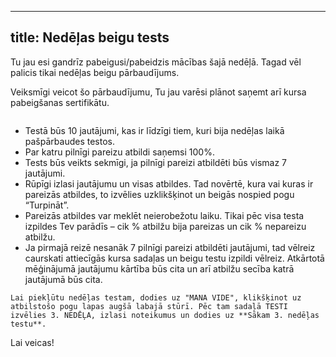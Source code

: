 
---
title: Nedēļas beigu tests 
---

<!--
```attention-recommendation {label: "Tērzētava"}
[SARUNU VIETNE](https://3-ned-sarunas.netlify.app/)
```
-->

Tu jau esi gandrīz pabeigusi/pabeidzis mācības šajā nedēļā. Tagad vēl palicis tikai nedēļas beigu pārbaudījums.

Veiksmīgi veicot šo pārbaudījumu, Tu jau varēsi plānot saņemt arī kursa pabeigšanas sertifikātu. 

```attention-note {label: "Informācija par testu"}
```
- Testā būs 10 jautājumi, kas ir līdzīgi tiem, kuri bija nedēļas laikā pašpārbaudes testos.  
- Par katru pilnīgi pareizu atbildi saņemsi 100%.  
- Tests būs veikts sekmīgi, ja pilnīgi pareizi atbildēti būs vismaz 7 jautājumi.    
- Rūpīgi izlasi jautājumu un visas atbildes. Tad novērtē, kura vai kuras ir pareizās atbildes, to izvēlies uzklikšķinot un beigās nospied pogu “Turpināt”.  
- Pareizās atbildes var meklēt neierobežotu laiku. Tikai pēc visa testa izpildes Tev parādīs – cik % atbilžu bija pareizas un cik % nepareizu atbilžu.  
- Ja pirmajā reizē nesanāk 7 pilnīgi pareizi atbildēti jautājumi, tad vēlreiz caurskati attiecīgās kursa sadaļas un beigu testu izpildi vēlreiz. Atkārtotā mēģinājumā jautājumu kārtība būs cita un arī atbilžu secība katrā jautājumā būs cita.  

```attention-recommendation {label: ""}
Lai piekļūtu nedēļas testam, dodies uz "MANA VIDE", klikšķinot uz atbilstošo pogu lapas augšā labajā stūrī. Pēc tam sadaļā TESTI izvēlies 3. NEDĒĻA, izlasi noteikumus un dodies uz **Sākam 3. nedēļas testu**.
```

Lai veicas! 

